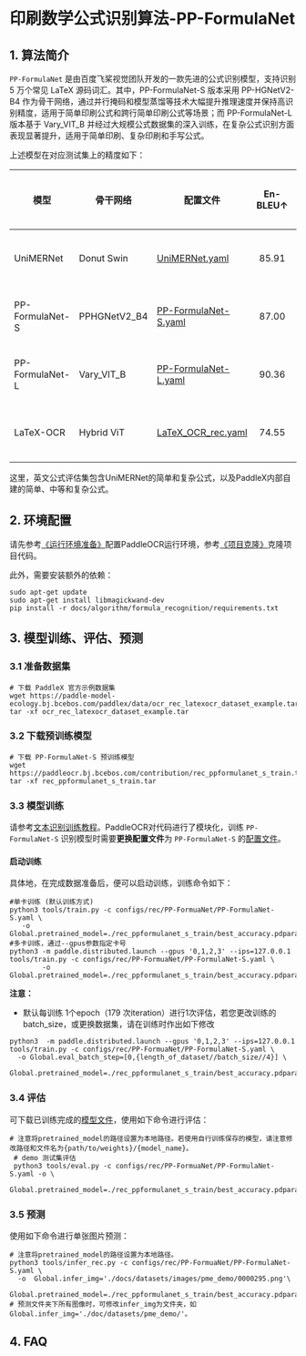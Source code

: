 # 印刷数学公式识别算法-PP-FormulaNet

## 1. 算法简介

`PP-FormulaNet` 是由百度飞桨视觉团队开发的一款先进的公式识别模型，支持识别 5 万个常见 LaTeX 源码词汇。其中，PP-FormulaNet-S 版本采用 PP-HGNetV2-B4 作为骨干网络，通过并行掩码和模型蒸馏等技术大幅提升推理速度并保持高识别精度，适用于简单印刷公式和跨行简单印刷公式等场景；而 PP-FormulaNet-L 版本基于 Vary_VIT_B 并经过大规模公式数据集的深入训练，在复杂公式识别方面表现显著提升，适用于简单印刷、复杂印刷和手写公式。

上述模型在对应测试集上的精度如下：

| 模型          | 骨干网络       | 配置文件                   | En-BLEU↑  |GPU推理耗时（ms）| 下载链接 |
|-----------|--------|----------------------------------------|:-----------------:|:--------------:|:--------------:|
| UniMERNet | Donut Swin | [UniMERNet.yaml](../../../configs/rec/UniMERNet.yaml) |     85.91   | 2266.96 | [训练模型](https://paddleocr.bj.bcebos.com/contribution/rec_unimernet_train.tar)|
| PP-FormulaNet-S | PPHGNetV2_B4 | [PP-FormulaNet-S.yaml](../../../configs/rec/PP-FormuaNet/PP-FormulaNet-S.yaml) |   87.00 | 202.25 |[训练模型](https://paddleocr.bj.bcebos.com/contribution/rec_ppformulanet_s_train.tar)|
| PP-FormulaNet-L | Vary_VIT_B | [PP-FormulaNet-L.yaml](../../../configs/rec/PP-FormuaNet/PP-FormulaNet-L.yaml) |    90.36    | 1976.52  |[训练模型](https://paddleocr.bj.bcebos.com/contribution/rec_ppformulanet_l_train.tar )|
| LaTeX-OCR | Hybrid ViT |[LaTeX_OCR_rec.yaml](https://github.com/PaddlePaddle/PaddleOCR/blob/main/configs/rec/LaTeX_OCR_rec.yaml)|   74.55   | 	1244.61   |[训练模型](https://paddleocr.bj.bcebos.com/contribution/rec_latex_ocr_train.tar)|

这里，英文公式评估集包含UniMERNet的简单和复杂公式，以及PaddleX内部自建的简单、中等和复杂公式。

## 2. 环境配置
请先参考[《运行环境准备》](../../ppocr/environment.md)配置PaddleOCR运行环境，参考[《项目克隆》](../../ppocr/blog/clone.md)克隆项目代码。

此外，需要安装额外的依赖：
```shell
sudo apt-get update
sudo apt-get install libmagickwand-dev
pip install -r docs/algorithm/formula_recognition/requirements.txt
```

## 3. 模型训练、评估、预测

### 3.1 准备数据集

```shell
# 下载 PaddleX 官方示例数据集
wget https://paddle-model-ecology.bj.bcebos.com/paddlex/data/ocr_rec_latexocr_dataset_example.tar
tar -xf ocr_rec_latexocr_dataset_example.tar
```


### 3.2 下载预训练模型

```shell
# 下载 PP-FormulaNet-S 预训练模型
wget https://paddleocr.bj.bcebos.com/contribution/rec_ppformulanet_s_train.tar 
tar -xf rec_ppformulanet_s_train.tar
```


### 3.3 模型训练

请参考[文本识别训练教程](../../ppocr/model_train/recognition.md)。PaddleOCR对代码进行了模块化，训练 `PP-FormulaNet-S` 识别模型时需要**更换配置文件**为 `PP-FormulaNet-S` 的[配置文件](https://github.com/PaddlePaddle/PaddleOCR/blob/main/configs/rec/PP-FormuaNet/PP-FormulaNet-S.yaml)。

#### 启动训练

具体地，在完成数据准备后，便可以启动训练，训练命令如下：
```shell
#单卡训练 (默认训练方式)
python3 tools/train.py -c configs/rec/PP-FormuaNet/PP-FormulaNet-S.yaml \
   -o Global.pretrained_model=./rec_ppformulanet_s_train/best_accuracy.pdparams
#多卡训练，通过--gpus参数指定卡号
python3 -m paddle.distributed.launch --gpus '0,1,2,3' --ips=127.0.0.1   tools/train.py -c configs/rec/PP-FormuaNet/PP-FormulaNet-S.yaml \
        -o Global.pretrained_model=./rec_ppformulanet_s_train/best_accuracy.pdparams
```

**注意：**

- 默认每训练 1个epoch（179 次iteration）进行1次评估，若您更改训练的batch_size，或更换数据集，请在训练时作出如下修改
```
python3  -m paddle.distributed.launch --gpus '0,1,2,3' --ips=127.0.0.1   tools/train.py -c configs/rec/PP-FormuaNet/PP-FormulaNet-S.yaml \
  -o Global.eval_batch_step=[0,{length_of_dataset//batch_size//4}] \
   Global.pretrained_model=./rec_ppformulanet_s_train/best_accuracy.pdparams
```

### 3.4 评估

可下载已训练完成的[模型文件](https://paddleocr.bj.bcebos.com/contribution/rec_ppformulanet_s_train.tar )，使用如下命令进行评估：

```shell
# 注意将pretrained_model的路径设置为本地路径。若使用自行训练保存的模型，请注意修改路径和文件名为{path/to/weights}/{model_name}。
 # demo 测试集评估
 python3 tools/eval.py -c configs/rec/PP-FormuaNet/PP-FormulaNet-S.yaml -o \
 Global.pretrained_model=./rec_ppformulanet_s_train/best_accuracy.pdparams
```

### 3.5 预测

使用如下命令进行单张图片预测：
```shell
# 注意将pretrained_model的路径设置为本地路径。
python3 tools/infer_rec.py -c configs/rec/PP-FormuaNet/PP-FormulaNet-S.yaml \
  -o  Global.infer_img='./docs/datasets/images/pme_demo/0000295.png'\
   Global.pretrained_model=./rec_ppformulanet_s_train/best_accuracy.pdparams
# 预测文件夹下所有图像时，可修改infer_img为文件夹，如 Global.infer_img='./doc/datasets/pme_demo/'。
```

## 4. FAQ
